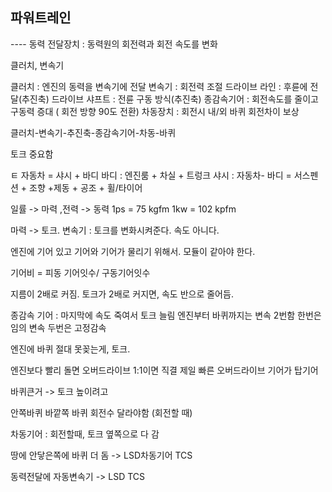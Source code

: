 ## 파워트레인


---- 동력 전달장치 : 동력원의 회전력과 회전 속도를 변화

클러치, 변속기

클러치 : 엔진의 동력을 변속기에 전달
변속기 : 회전력 조절
드라이브 라인 : 후륜에 전달(추진축)
드라이브 샤프트 : 전륜 구동 방식(추진축)
종감속기어 : 회전속도를 줄이고 구동력 증대 ( 회전 방향 90도 전환)
차동장치 : 회전시 내/외 바퀴 회전차이 보상

클러치-변속기-추진축-종감속기어-차동-바퀴

토크 중요함



ㅌ
자동차 = 샤시 + 바디
바디 : 엔진룸 + 차실 + 트렁크
샤시 : 자동차- 바디 = 서스펜션 + 조향 +제동 + 공조 + 휠/타이어

일률 -> 마력 ,전력 -> 동력
1ps = 75 kgfm
1kw = 102 kpfm

마력 -> 토크.
변속기 : 토크를 변화시켜준다. 속도 아니다.

엔진에 기어 있고
기어와 기어가 물리기 위해서. 모듈이 같아야 한다.

기어비 = 피동 기어잇수/ 구동기어잇수

지름이 2배로 커짐. 토크가 2배로 커지면, 속도 반으로 줄어듬.

종감속 기어 : 마지막에 속도 죽여서 토크 늘림
엔진부터 바퀴까지는 변속 2번함
한번은 임의 변속 두번은 고정감속

엔진에 바퀴 절대 못꽂는게, 토크.

엔진보다 빨리 돌면 오버드라이브
1:1이면 직결
제일 빠른 오버드라이브 기어가 탑기어

바퀴큰거 -> 토크 높이려고

안쪽바퀴 바깥쪽 바퀴 회전수 달라야함 (회전할 때)

차동기어 : 회전할때, 토크 옆쪽으로 다 감

땅에 안닿은쪽에 바퀴 더 돔 ->
LSD차동기어
 TCS

동력전달에 자동변속기 -> LSD TCS

